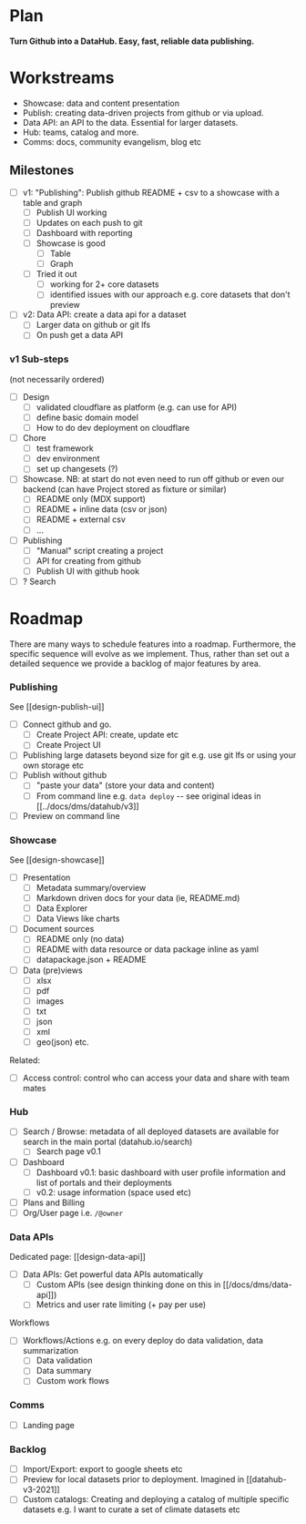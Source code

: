 # Plan

**Turn Github into a DataHub. Easy, fast, reliable data publishing.**

# Workstreams

- Showcase: data and content presentation
- Publish: creating data-driven projects from github or via upload.
- Data API: an API to the data. Essential for larger datasets.
- Hub: teams, catalog and more.
- Comms: docs, community evangelism, blog etc

## Milestones

- [ ] v1: "Publishing":  Publish github README + csv to a showcase with a table and graph
  - [ ] Publish UI working
  - [ ] Updates on each push to git
  - [ ] Dashboard with reporting
  - [ ] Showcase is good
    - [ ] Table
    - [ ] Graph
  - [ ] Tried it out
    - [ ] working for 2+ core datasets
    - [ ] identified issues with our approach e.g. core datasets that don't preview
- [ ] v2: Data API: create a data api for a dataset
  - [ ] Larger data on github or git lfs
  - [ ] On push get a data API

### v1 Sub-steps

(not necessarily ordered)

- [ ] Design
  - [ ] validated cloudflare as platform (e.g. can use for API)
  - [ ] define basic domain model
  - [ ] How to do dev deployment on cloudflare
- [ ] Chore
  - [ ] test framework
  - [ ] dev environment
  - [ ] set up changesets (?)
- [ ] Showcase. NB: at start do not even need to run off github or even our backend (can have Project stored as fixture or similar)
  - [ ] README only (MDX support)
  - [ ] README + inline data (csv or json)
  - [ ] README + external csv
  - [ ] ...
- [ ] Publishing
  - [ ] "Manual" script creating a project
  - [ ] API for creating from github
  - [ ] Publish UI with github hook
- [ ] ? Search

# Roadmap

There are many ways to schedule features into a roadmap. Furthermore, the specific sequence will evolve as we implement. Thus, rather than set out a detailed sequence we provide a backlog of major features by area.

### Publishing

See [[design-publish-ui]]

- [ ] Connect github and go.
  - [ ] Create Project API: create, update etc
  - [ ] Create Project UI
- [ ] Publishing large datasets beyond size for git e.g. use git lfs or using your own storage etc
- [ ] Publish without github
  - [ ] "paste your data" (store your data and content)
  - [ ] From command line e.g. `data deploy` -- see original ideas in [[../docs/dms/datahub/v3]]

- [ ] Preview on command line

### Showcase

See [[design-showcase]]

- [ ] Presentation
  - [ ] Metadata summary/overview
  - [ ] Markdown driven docs for your data (ie, README.md)
  - [ ] Data Explorer
  - [ ] Data Views like charts
- [ ] Document sources
  - [ ] README only (no data)
  - [ ] README with data resource or data package inline as yaml
  - [ ] datapackage.json + README
- [ ] Data (pre)views
  - [ ] xlsx
  - [ ] pdf
  - [ ] images
  - [ ] txt
  - [ ] json
  - [ ] xml
  - [ ] geo(json) etc.

Related:

- [ ] Access control: control who can access your data and share with team mates

### Hub

- [ ] Search / Browse: metadata of all deployed datasets are available for search in the main portal (datahub.io/search)
  - [ ] Search page v0.1
- [ ] Dashboard
  - [ ] Dashboard v0.1: basic dashboard with user profile information and list of portals and their deployments
  - [ ] v0.2: usage information (space used etc)
- [ ] Plans and Billing
- [ ] Org/User page i.e. `/@owner`

### Data APIs

Dedicated page: [[design-data-api]]

- [ ] Data APIs: Get powerful data APIs automatically
  - [ ] Custom APIs (see design thinking done on this in [[/docs/dms/data-api]])
  - [ ] Metrics and user rate limiting (+ pay per use)

Workflows

- [ ] Workflows/Actions e.g. on every deploy do data validation, data summarization
  - [ ] Data validation
  - [ ] Data summary
  - [ ] Custom work flows

### Comms

- [ ] Landing page

### Backlog

- [ ] Import/Export: export to google sheets etc
- [ ] Preview for local datasets prior to deployment. Imagined in [[datahub-v3-2021]]
- [ ] Custom catalogs: Creating and deploying a catalog of multiple specific datasets e.g. I want to curate a set of climate datasets etc
